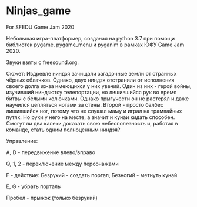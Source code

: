 # Ninjas_game
For SFEDU Game Jam 2020

Небольшая игра-платформер, созданая на python 3.7 при помощи библиотек pygame, pygame_menu и pyganim в рамках ЮФУ Game Jam 2020.

Звуки взяты с freesound.org.

Сюжет: Издревле ниндзя зачищали загадочные земли от странных чёрных облачков. Однако, двух ниндзя отстранили от исполнения своего долга из-за имеющихся у них увечий. Один из них - герой войны, изучивший ниндзютсу телепортации, но лишившийся рук во время битвы с белыми колючками. Однако прыгучести он не растерял и даже научился цепляться ногами за стены. Второй - просто балбес лишившийся ног, потому что не слушал маму и играл на трамвайных путях. Но руки у него на месте, а значит и кунаи кидать способен. Смогут ли два калеки доказать свою небесполезность и, работая в команде, стать одним полноценным ниндзя?

Управление: 

A, D - передвижение влево/вправо

Q, 1, 2 - переключение между персонажами

F - действие: Безрукий - создать портал, Безногий - метнуть кунай

E, G - убрать порталы

Пробел - прыжок (только безрукий)
